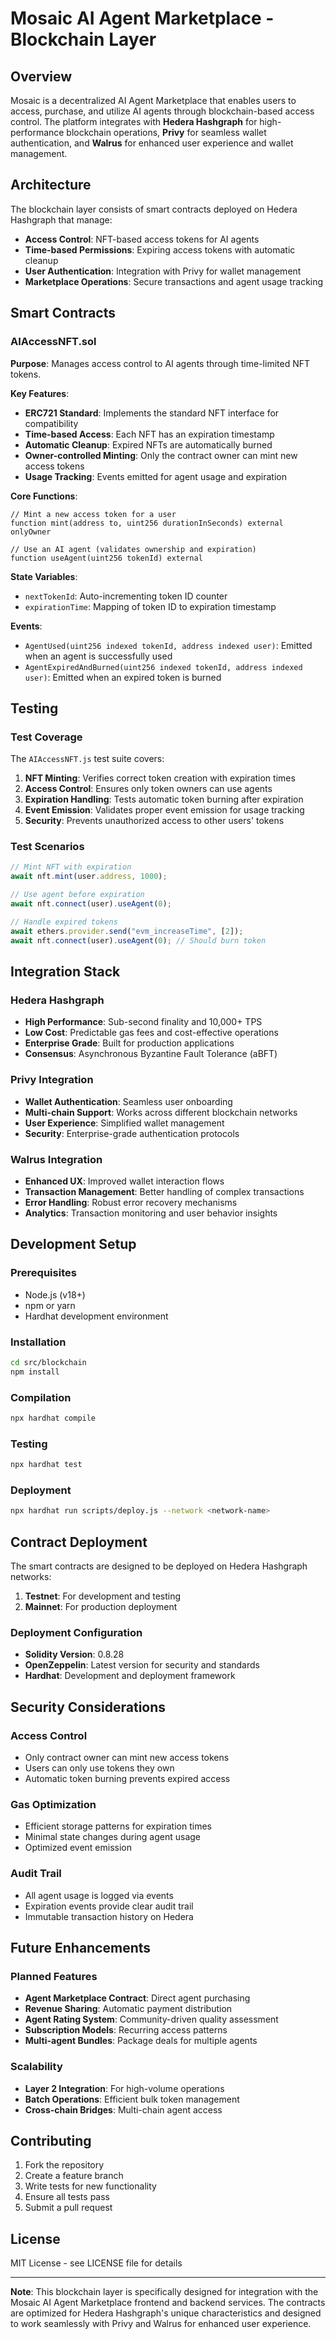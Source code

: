 # Mosaic AI Agent Marketplace - Blockchain Layer

## Overview

Mosaic is a decentralized AI Agent Marketplace that enables users to access, purchase, and utilize AI agents through blockchain-based access control. The platform integrates with **Hedera Hashgraph** for high-performance blockchain operations, **Privy** for seamless wallet authentication, and **Walrus** for enhanced user experience and wallet management.

## Architecture

The blockchain layer consists of smart contracts deployed on Hedera Hashgraph that manage:
- **Access Control**: NFT-based access tokens for AI agents
- **Time-based Permissions**: Expiring access tokens with automatic cleanup
- **User Authentication**: Integration with Privy for wallet management
- **Marketplace Operations**: Secure transactions and agent usage tracking

## Smart Contracts

### AIAccessNFT.sol

**Purpose**: Manages access control to AI agents through time-limited NFT tokens.

**Key Features**:
- **ERC721 Standard**: Implements the standard NFT interface for compatibility
- **Time-based Access**: Each NFT has an expiration timestamp
- **Automatic Cleanup**: Expired NFTs are automatically burned
- **Owner-controlled Minting**: Only the contract owner can mint new access tokens
- **Usage Tracking**: Events emitted for agent usage and expiration

**Core Functions**:

```solidity
// Mint a new access token for a user
function mint(address to, uint256 durationInSeconds) external onlyOwner

// Use an AI agent (validates ownership and expiration)
function useAgent(uint256 tokenId) external
```

**State Variables**:
- `nextTokenId`: Auto-incrementing token ID counter
- `expirationTime`: Mapping of token ID to expiration timestamp

**Events**:
- `AgentUsed(uint256 indexed tokenId, address indexed user)`: Emitted when an agent is successfully used
- `AgentExpiredAndBurned(uint256 indexed tokenId, address indexed user)`: Emitted when an expired token is burned

## Testing

### Test Coverage

The `AIAccessNFT.js` test suite covers:

1. **NFT Minting**: Verifies correct token creation with expiration times
2. **Access Control**: Ensures only token owners can use agents
3. **Expiration Handling**: Tests automatic token burning after expiration
4. **Event Emission**: Validates proper event emission for usage tracking
5. **Security**: Prevents unauthorized access to other users' tokens

### Test Scenarios

```javascript
// Mint NFT with expiration
await nft.mint(user.address, 1000);

// Use agent before expiration
await nft.connect(user).useAgent(0);

// Handle expired tokens
await ethers.provider.send("evm_increaseTime", [2]);
await nft.connect(user).useAgent(0); // Should burn token
```

## Integration Stack

### Hedera Hashgraph
- **High Performance**: Sub-second finality and 10,000+ TPS
- **Low Cost**: Predictable gas fees and cost-effective operations
- **Enterprise Grade**: Built for production applications
- **Consensus**: Asynchronous Byzantine Fault Tolerance (aBFT)

### Privy Integration
- **Wallet Authentication**: Seamless user onboarding
- **Multi-chain Support**: Works across different blockchain networks
- **User Experience**: Simplified wallet management
- **Security**: Enterprise-grade authentication protocols

### Walrus Integration
- **Enhanced UX**: Improved wallet interaction flows
- **Transaction Management**: Better handling of complex transactions
- **Error Handling**: Robust error recovery mechanisms
- **Analytics**: Transaction monitoring and user behavior insights

## Development Setup

### Prerequisites
- Node.js (v18+)
- npm or yarn
- Hardhat development environment

### Installation
```bash
cd src/blockchain
npm install
```

### Compilation
```bash
npx hardhat compile
```

### Testing
```bash
npx hardhat test
```

### Deployment
```bash
npx hardhat run scripts/deploy.js --network <network-name>
```

## Contract Deployment

The smart contracts are designed to be deployed on Hedera Hashgraph networks:

1. **Testnet**: For development and testing
2. **Mainnet**: For production deployment

### Deployment Configuration
- **Solidity Version**: 0.8.28
- **OpenZeppelin**: Latest version for security and standards
- **Hardhat**: Development and deployment framework

## Security Considerations

### Access Control
- Only contract owner can mint new access tokens
- Users can only use tokens they own
- Automatic token burning prevents expired access

### Gas Optimization
- Efficient storage patterns for expiration times
- Minimal state changes during agent usage
- Optimized event emission

### Audit Trail
- All agent usage is logged via events
- Expiration events provide clear audit trail
- Immutable transaction history on Hedera

## Future Enhancements

### Planned Features
- **Agent Marketplace Contract**: Direct agent purchasing
- **Revenue Sharing**: Automatic payment distribution
- **Agent Rating System**: Community-driven quality assessment
- **Subscription Models**: Recurring access patterns
- **Multi-agent Bundles**: Package deals for multiple agents

### Scalability
- **Layer 2 Integration**: For high-volume operations
- **Batch Operations**: Efficient bulk token management
- **Cross-chain Bridges**: Multi-chain agent access

## Contributing

1. Fork the repository
2. Create a feature branch
3. Write tests for new functionality
4. Ensure all tests pass
5. Submit a pull request

## License

MIT License - see LICENSE file for details

---

**Note**: This blockchain layer is specifically designed for integration with the Mosaic AI Agent Marketplace frontend and backend services. The contracts are optimized for Hedera Hashgraph's unique characteristics and designed to work seamlessly with Privy and Walrus for enhanced user experience.
